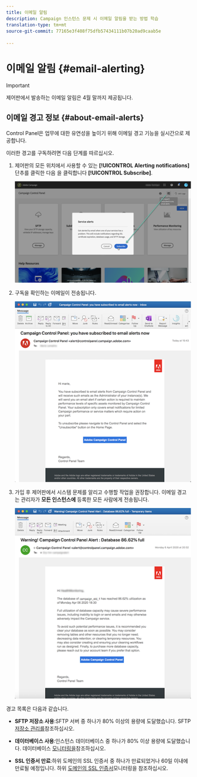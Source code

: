 ```yaml
---
title: 이메일 알림
description: Campaign 인스턴스 문제 시 이메일 알림을 받는 방법 학습
translation-type: tm+mt
source-git-commit: 77165e3f408f75dfb57434111b07b20ad9caab5e

---
```



# 이메일 알림 {#email-alerting}

>[!IMPORTANT]
>
>제어판에서 발송하는 이메일 알림은 4월 말까지 제공됩니다.

## 이메일 경고 정보 {#about-email-alerts}

Control Panel은 업무에 대한 유연성을 높이기 위해 이메일 경고 기능을 실시간으로 제공합니다.

이러한 경고를 구독하려면 다음 단계를 따르십시오.

1. 제어판의 모든 위치에서 사용할 수 있는 **[!UICONTROL Alerting notifications]** 단추를 클릭한 다음 을 클릭합니다 **[!UICONTROL Subscribe]**.

   ![](assets/subscribing.png)

1. 구독을 확인하는 이메일이 전송됩니다.

   ![](assets/email_subscription.png)

1. 가입 후 제어판에서 시스템 문제를 알리고 수행할 작업을 권장합니다. 이메일 경고는 관리자가 **모든 인스턴스에** 등록한 모든 사람에게 전송됩니다.

   ![](assets/alert_sample.png)


경고 목록은 다음과 같습니다.

* **SFTP 저장소 사용**:SFTP 서버 중 하나가 80% 이상의 용량에 도달했습니다. SFTP [저장소 관리를](../../sftp/using/sftp-storage-management.md)참조하십시오.

* **데이터베이스 사용**:인스턴스 데이터베이스 중 하나가 80% 이상 용량에 도달했습니다. 데이터베이스 [모니터링을](../../performance-monitoring/using/database-monitoring.md)참조하십시오.

* **SSL 인증서 만료**:하위 도메인의 SSL 인증서 중 하나가 만료되었거나 60일 이내에 만료될 예정입니다. 하위 [도메인의 SSL 인증서](../../subdomains-certificates/using/monitoring-ssl-certificates.md)모니터링을 참조하십시오.

